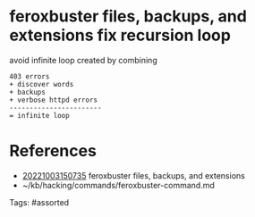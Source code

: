 # feroxbuster files, backups, and extensions fix recursion loop
avoid infinite loop created by combining 
```
403 errors 
+ discover words
+ backups 
+ verbose httpd errors
-----------------------
= infinite loop
```

# References
- [20221003150735](/zet/20221003150735/) feroxbuster files, backups, and extensions
- ~/kb/hacking/commands/feroxbuster-command.md

Tags:
    #assorted

